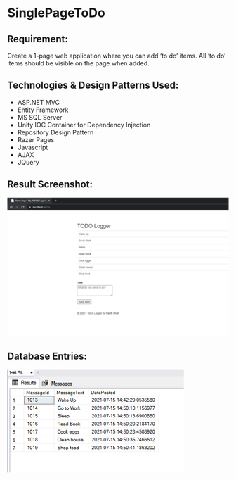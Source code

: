 # SinglePageToDo

## Requirement:

Create a 1-page web application where you can add ‘to do’ items. All ‘to do’ items should be visible on the page when added.

## Technologies & Design Patterns Used:

* ASP.NET MVC
* Entity Framework 
* MS SQL Server
* Unity IOC Container for Dependency Injection
* Repository Design Pattern
* Razer Pages
* Javascript
* AJAX
* JQuery

## Result Screenshot:

![alt text](https://github.com/Panth-Shah/SinglePageToDo/blob/master/TODOScreenshot.PNG)

## Database Entries:
![alt text](https://github.com/Panth-Shah/SinglePageToDo/blob/master/TODODbEntires.PNG)


